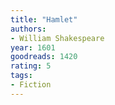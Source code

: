 ```yaml
---
title: "Hamlet"
authors:
- William Shakespeare
year: 1601
goodreads: 1420
rating: 5
tags:
- Fiction
---
```

